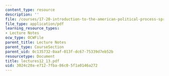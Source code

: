 ```yaml
---
content_type: resource
description: ''
file: /courses/17-20-introduction-to-the-american-political-process-spring-2004/3024c20ae7127fba86c05f1a0146a272_lectures12_13.pdf
file_type: application/pdf
learning_resource_types:
- Lecture Notes
ocw_type: OCWFile
parent_title: Lecture Notes
parent_type: CourseSection
parent_uid: 0c135732-0aaf-013f-dc67-75339d7eb52b
resourcetype: Document
title: lectures12_13.pdf
uid: 3024c20a-e712-7fba-86c0-5f1a0146a272
---
```

